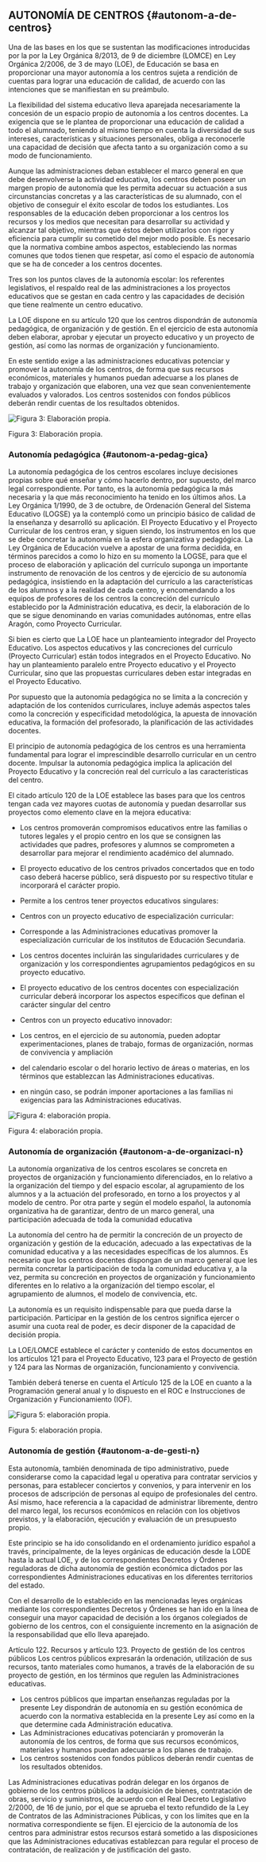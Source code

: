 ## AUTONOMÍA DE CENTROS {#autonom-a-de-centros}

 Una de las bases en los que se sustentan las modificaciones introducidas por la  por la Ley Orgánica 8/2013, de 9 de diciembre  (LOMCE) en  Ley Orgánica 2/2006, de 3 de mayo (LOE), de Educación se basa en proporcionar una mayor autonomía a los centros sujeta a rendición de cuentas para lograr una educación de calidad, de acuerdo con las intenciones que se manifiestan en su preámbulo.

La flexibilidad del sistema educativo lleva aparejada necesariamente la concesión de un espacio propio de autonomía a los centros docentes. La exigencia que se le plantea de proporcionar una educación de calidad a todo el alumnado, teniendo al mismo tiempo en cuenta la diversidad de sus intereses, características y situaciones personales, obliga a reconocerle una capacidad de decisión que afecta tanto a su organización como a su modo de funcionamiento.

Aunque las administraciones deban establecer el marco general en que debe desenvolverse la actividad educativa, los centros deben poseer un margen propio de autonomía que les permita adecuar su actuación a sus circunstancias concretas y a las características de su alumnado, con el objetivo de conseguir el éxito escolar de todos los estudiantes. Los responsables de la educación deben proporcionar a los centros los recursos y los medios que necesitan para desarrollar su actividad y alcanzar tal objetivo, mientras que éstos deben utilizarlos con rigor y eficiencia para cumplir su cometido del mejor modo posible. Es necesario que la normativa combine ambos aspectos, estableciendo las normas comunes que todos tienen que respetar, así como el espacio de autonomía que se ha de conceder a los centros docentes.

Tres son los puntos claves de la autonomía escolar: los referentes legislativos, el respaldo real de las administraciones a los proyectos educativos que se gestan en cada centro y las capacidades de decisión que tiene realmente un centro educativo.

La LOE dispone en su artículo 120 que los centros dispondrán de autonomía pedagógica, de organización y de gestión. En el ejercicio de esta autonomía deben elaborar, aprobar y ejecutar un proyecto educativo y un proyecto de gestión, así como las normas de organización y funcionamiento.

En este sentido exige a las administraciones educativas potenciar y promover la autonomía de los centros, de forma que sus recursos económicos, materiales y humanos puedan adecuarse a los planes de trabajo y organización que elaboren, una vez que sean convenientemente evaluados y valorados. Los centros sostenidos con fondos públicos deberán rendir cuentas de los resultados obtenidos.

![Figura 3: Elaboración propia.](/images/image7.png)

Figura 3: Elaboración propia.

### Autonomía pedagógica {#autonom-a-pedag-gica}

La autonomía pedagógica de los centros escolares incluye decisiones propias sobre qué enseñar y cómo hacerlo dentro, por supuesto, del marco legal correspondiente. Por tanto, es la autonomía pedagógica la más necesaria y la que más reconocimiento ha tenido en los últimos años. La Ley Orgánica 1/1990, de 3 de octubre, de Ordenación General del Sistema Educativo (LOGSE) ya la contempló como un principio básico de calidad de la enseñanza y desarrolló su aplicación. El Proyecto Educativo y el Proyecto Curricular de los centros eran, y siguen siendo, los instrumentos en los que se debe concretar la autonomía en la esfera organizativa y pedagógica. La Ley Orgánica de Educación vuelve a apostar de una forma decidida, en términos parecidos a como lo hizo en su momento la LOGSE, para que el proceso de elaboración y aplicación del currículo suponga un importante instrumento de renovación de los centros y de ejercicio de su autonomía pedagógica, insistiendo en la adaptación del currículo a las características de los alumnos y a la realidad de cada centro, y encomendando a los equipos de profesores de los centros la concreción del currículo establecido por la Administración educativa, es decir, la elaboración de lo que se sigue denominando en varias comunidades autónomas, entre ellas Aragón, como Proyecto Curricular.

Si bien es cierto que La LOE hace un planteamiento integrador del Proyecto Educativo. Los aspectos educativos y las concreciones del currículo (Proyecto Curricular) están todos integrados en el Proyecto Educativo. No hay un planteamiento paralelo entre Proyecto educativo y el Proyecto Curricular, sino que las propuestas curriculares deben estar integradas en el Proyecto Educativo.

Por supuesto que la autonomía pedagógica no se limita a la concreción y adaptación de los contenidos curriculares, incluye además aspectos tales como la concreción y especificidad metodológica, la apuesta de innovación educativa, la formación del profesorado, la planificación de las actividades docentes.

El principio de autonomía pedagógica de los centros es una herramienta fundamental para lograr el imprescindible desarrollo curricular en un centro docente. Impulsar la autonomía pedagógica implica la aplicación del Proyecto Educativo y la concreción real del currículo a las características del centro.

El citado artículo 120 de la LOE establece las bases para que los centros tengan cada vez mayores cuotas de autonomía y puedan desarrollar sus proyectos como elemento clave en la mejora educativa:

*   Los centros promoverán compromisos educativos entre las familias o tutores legales y el propio centro en los que se consignen las actividades que padres, profesores y alumnos se comprometen a desarrollar para mejorar el rendimiento académico del alumnado.
*   El proyecto educativo de los centros privados concertados que en todo caso deberá hacerse público, será dispuesto por su respectivo titular e incorporará el carácter propio.
*   Permite a los centros tener proyectos educativos singulares:
*   Centros con un proyecto educativo de especialización curricular:

*   Corresponde a las Administraciones educativas promover la especialización curricular de los institutos de Educación Secundaria.
*   Los centros docentes incluirán las singularidades curriculares y de organización y los correspondientes agrupamientos pedagógicos en su proyecto educativo.
*   El proyecto educativo de los centros docentes con especialización curricular deberá incorporar los aspectos específicos que definan el carácter singular del centro

*   Centros con un proyecto educativo innovador:

*   Los centros, en el ejercicio de su autonomía, pueden adoptar   experimentaciones, planes de trabajo, formas de organización, normas de convivencia y ampliación

*   del calendario escolar o del horario lectivo de áreas o materias, en los términos que establezcan las Administraciones educativas.
*   en ningún caso, se podrán imponer aportaciones a las familias ni exigencias para las Administraciones educativas.

![Figura 4: elaboración propia.](/images/image5.png)

Figura 4: elaboración propia.

### Autonomía de organización {#autonom-a-de-organizaci-n}

La autonomía organizativa de los centros escolares se concreta en proyectos de organización y funcionamiento diferenciados, en lo relativo a la organización del tiempo y del espacio escolar, al agrupamiento de los alumnos y a la actuación del profesorado, en torno a los proyectos y al modelo de centro. Por otra parte y según el modelo español, la autonomía organizativa ha de garantizar, dentro de un marco general, una participación adecuada de toda la comunidad educativa

La autonomía del centro ha de permitir la concreción de un proyecto de organización y gestión de la educación, adecuado a las expectativas de la comunidad educativa y a las necesidades específicas de los alumnos. Es necesario que los centros docentes dispongan de un marco general que les permita concretar la participación de toda la comunidad educativa y, a la vez, permita su concreción en proyectos de organización y funcionamiento diferentes en lo relativo a la organización del tiempo escolar, el agrupamiento de alumnos, el modelo de convivencia, etc.

La autonomía es un requisito indispensable para que pueda darse la participación. Participar en la gestión de los centros significa ejercer o asumir una cuota real de poder, es decir  disponer de la capacidad de decisión propia.

La LOE/LOMCE establece el carácter y contenido de estos documentos en los artículos 121 para el Proyecto Educativo, 123 para el Proyecto de gestión y 124 para las Normas de organización, funcionamiento y convivencia.

También deberá tenerse en cuenta el Artículo 125 de la LOE en cuanto a la  Programación general anual y lo dispuesto en el ROC e Instrucciones de Organización y Funcionamiento (IOF).

![Figura 5: elaboración propia.](/images/image8.png)

Figura 5: elaboración propia.

### Autonomía de gestión {#autonom-a-de-gesti-n}

Esta autonomía, también denominada de tipo administrativo, puede considerarse como la capacidad legal u operativa para contratar servicios y personas, para establecer conciertos y convenios, y para intervenir en los procesos de adscripción de personas al equipo de profesionales del centro. Así mismo, hace referencia a la capacidad de administrar libremente, dentro del marco legal, los recursos económicos en relación con los objetivos previstos, y la elaboración, ejecución y evaluación de un presupuesto propio.

Este principio se ha ido consolidando en el ordenamiento jurídico español a través, principalmente, de la leyes orgánicas de educación desde la LODE hasta la actual LOE, y de los correspondientes Decretos y Órdenes reguladoras de dicha autonomía de gestión económica dictados por las correspondientes Administraciones educativas en los diferentes territorios del estado.

Con el desarrollo de lo establecido en las mencionadas leyes orgánicas mediante los correspondientes Decretos y Órdenes se han ido en la línea de conseguir una mayor capacidad de decisión a los órganos colegiados de gobierno de los centros, con el consiguiente incremento en la asignación de la responsabilidad que ello lleva aparejado.

Artículo 122\. Recursos y artículo 123\. Proyecto de gestión de los centros públicos Los centros públicos expresarán la ordenación, utilización de sus recursos, tanto materiales como humanos, a través de la elaboración de su proyecto de gestión, en los términos que regulen las Administraciones educativas.

*   Los centros públicos que impartan enseñanzas reguladas por la presente Ley dispondrán de autonomía en su gestión económica de acuerdo con la normativa establecida en la presente Ley así como en la que determine cada Administración educativa.
*   Las Administraciones educativas potenciarán y promoverán la autonomía de los centros, de forma que sus recursos económicos, materiales y humanos puedan adecuarse a los planes de trabajo.
*   Los centros sostenidos con fondos públicos deberán rendir cuentas de los resultados obtenidos.

Las Administraciones educativas podrán delegar en los órganos de gobierno de los centros públicos la adquisición de bienes, contratación de obras, servicio y suministros, de acuerdo con el Real Decreto Legislativo 2/2000, de 16 de junio, por el que se aprueba el texto refundido de la Ley de Contratos de las Administraciones Públicas, y con los límites que en la normativa correspondiente se fijen. El ejercicio de la autonomía de los centros para administrar estos recursos estará sometido a las disposiciones que las Administraciones educativas establezcan para regular el proceso de contratación, de realización y de justificación del gasto.